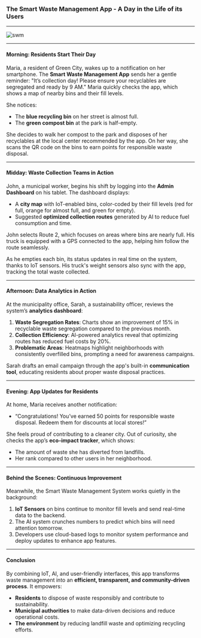 ### **The Smart Waste Management App - A Day in the Life of its Users**

---

![swm]("swm.webp")

---

#### **Morning: Residents Start Their Day**
Maria, a resident of Green City, wakes up to a notification on her smartphone. The **Smart Waste Management App** sends her a gentle reminder: "It’s collection day! Please ensure your recyclables are segregated and ready by 9 AM." Maria quickly checks the app, which shows a map of nearby bins and their fill levels. 

She notices:
- The **blue recycling bin** on her street is almost full.
- The **green compost bin** at the park is half-empty.

She decides to walk her compost to the park and disposes of her recyclables at the local center recommended by the app. On her way, she scans the QR code on the bins to earn points for responsible waste disposal.

---

#### **Midday: Waste Collection Teams in Action**
John, a municipal worker, begins his shift by logging into the **Admin Dashboard** on his tablet. The dashboard displays:
- A **city map** with IoT-enabled bins, color-coded by their fill levels (red for full, orange for almost full, and green for empty).
- Suggested **optimized collection routes** generated by AI to reduce fuel consumption and time.

John selects Route 2, which focuses on areas where bins are nearly full. His truck is equipped with a GPS connected to the app, helping him follow the route seamlessly.

As he empties each bin, its status updates in real time on the system, thanks to IoT sensors. His truck's weight sensors also sync with the app, tracking the total waste collected.

---

#### **Afternoon: Data Analytics in Action**
At the municipality office, Sarah, a sustainability officer, reviews the system’s **analytics dashboard**:
1. **Waste Segregation Rates**: Charts show an improvement of 15% in recyclable waste segregation compared to the previous month.
2. **Collection Efficiency**: AI-powered analytics reveal that optimizing routes has reduced fuel costs by 20%.
3. **Problematic Areas**: Heatmaps highlight neighborhoods with consistently overfilled bins, prompting a need for awareness campaigns.

Sarah drafts an email campaign through the app's built-in **communication tool**, educating residents about proper waste disposal practices.

---

#### **Evening: App Updates for Residents**
At home, Maria receives another notification:
- “Congratulations! You’ve earned 50 points for responsible waste disposal. Redeem them for discounts at local stores!”

She feels proud of contributing to a cleaner city. Out of curiosity, she checks the app’s **eco-impact tracker**, which shows:
- The amount of waste she has diverted from landfills.
- Her rank compared to other users in her neighborhood.

---

#### **Behind the Scenes: Continuous Improvement**
Meanwhile, the Smart Waste Management System works quietly in the background:
1. **IoT Sensors** on bins continue to monitor fill levels and send real-time data to the backend.
2. The AI system crunches numbers to predict which bins will need attention tomorrow.
3. Developers use cloud-based logs to monitor system performance and deploy updates to enhance app features.

---

#### **Conclusion**
By combining IoT, AI, and user-friendly interfaces, this app transforms waste management into an **efficient, transparent, and community-driven process**. It empowers:
- **Residents** to dispose of waste responsibly and contribute to sustainability.
- **Municipal authorities** to make data-driven decisions and reduce operational costs.
- **The environment** by reducing landfill waste and optimizing recycling efforts.
